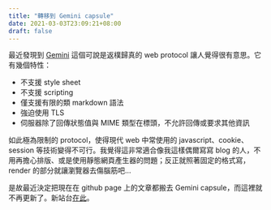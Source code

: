 ```yaml
---
title: "轉移到 Gemini capsule"
date: 2021-03-03T23:09:21+08:00
draft: false
---
```


最近發現到 [Gemini][1] 這個可說是返樸歸真的 web protocol 讓人覺得很有意思。它有幾個特性：

* 不支援 style sheet
* 不支援 scripting
* 僅支援有限的類 markdown 語法
* 強迫使用 TLS
* 伺服器除了回傳狀態值與 MIME 類型在標頭，不允許回傳或要求其他資訊

如此極為限制的 protocol，使得現代 web 中常使用的 javascript、cookie、session
等技術變得不可行。我覺得這非常適合像我這樣偶爾寫寫 blog 的人，不用再擔心排版、或是使用靜態網頁產生器的問題；反正就照著固定的格式寫，render 的部分就讓瀏覽器去傷腦筋吧…

是故最近決定把現在在 github page 上的文章都搬去 Gemini capsule，而這裡就不再更新了。新站台[在此][2]。


[1]: https://en.wikipedia.org/wiki/Gemini_(protocol)
[2]: https://ramax.flounder.online
